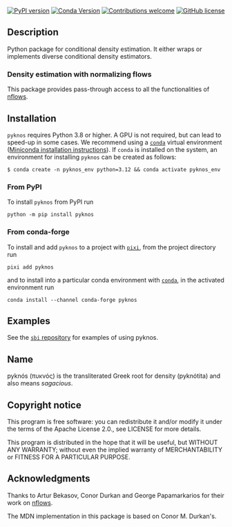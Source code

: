 [![PyPI version](https://badge.fury.io/py/pyknos.svg)](https://badge.fury.io/py/pyknos)
[![Conda Version](https://img.shields.io/conda/vn/conda-forge/pyknos.svg)](https://github.com/conda-forge/pyknos-feedstock)
[![Contributions welcome](https://img.shields.io/badge/contributions-welcome-brightgreen.svg?style=flat)](https://github.com/sbi-dev/pyknos/blob/master/CONTRIBUTING.md)
[![GitHub license](https://img.shields.io/github/license/mackelab/pyknos)](https://github.com/mackelab/sbi/blob/master/LICENSE.txt)

## Description

Python package for conditional density estimation. It either wraps or
implements diverse conditional density estimators.

### Density estimation with normalizing flows

This package provides pass-through access to all the
functionalities of [nflows](https://github.com/bayesiains/nflows).

## Installation

`pyknos` requires Python 3.8 or higher. A GPU is not required, but can lead to speed-up
in some cases. We recommend using a
[`conda`](https://docs.conda.io/en/latest/miniconda.html) virtual environment
([Miniconda installation instructions](https://docs.conda.io/en/latest/miniconda.html)).
If `conda` is installed on the system, an environment for installing `pyknos` can be
created as follows:

```commandline
$ conda create -n pyknos_env python=3.12 && conda activate pyknos_env
```

### From PyPI

To install `pyknos` from PyPI run

```
python -m pip install pyknos
```

### From conda-forge

To install and add `pyknos` to a project with [`pixi`](https://pixi.sh/), from the project directory run

```
pixi add pyknos
```

and to install into a particular conda environment with [`conda`](https://docs.conda.io/projects/conda/), in the activated environment run

```
conda install --channel conda-forge pyknos
```

## Examples

See the [`sbi` repository](https://github.com/sbi-dev/sbi) for examples of using pyknos.

## Name

pyknós (πυκνός) is the transliterated Greek root for density
(pyknótita) and also means *sagacious*.

## Copyright notice

This program is free software: you can redistribute it and/or modify
it under the terms of the Apache License 2.0., see LICENSE for more details.

This program is distributed in the hope that it will be useful,
but WITHOUT ANY WARRANTY; without even the implied warranty of
MERCHANTABILITY or FITNESS FOR A PARTICULAR PURPOSE.

## Acknowledgments

Thanks to Artur Bekasov, Conor Durkan and George Papamarkarios for
their work on [nflows](https://github.com/bayesiains/nflows).

The MDN implementation in this package is based on Conor M. Durkan's.
